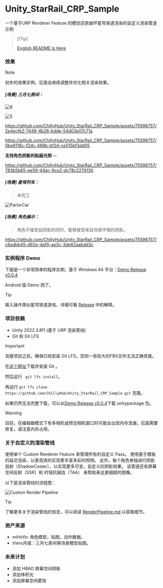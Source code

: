 # Unity_StarRail_CRP_Sample

一个基于URP Renderer Feature 的模仿还原崩坏星穹铁道渲染的自定义渲染管道示例



>  [!Tip]
>
> [English README Is Here](./README.md)



### 效果

> [!NOTE] 
>
> 初步的效果实例。后面会继续调整并优化相关渲染效果。

##### [场景] 三月七房间：

![6](./Documents~/README.assets/6.png)

![5](./Documents~/README.assets/5.png)

https://github.com/ChillyHub/Unity_StarRail_CRP_Sample/assets/75598757/2e4ecfe2-7448-4b26-bdde-54d03e07c71a

https://github.com/ChillyHub/Unity_StarRail_CRP_Sample/assets/75598757/0be8118c-f2dc-488b-bf2d-ce515bf3dd05

**支持角色阴影的贴画光照 --**

https://github.com/ChillyHub/Unity_StarRail_CRP_Sample/assets/75598757/783b5b65-ee59-44ac-9ce2-dc78c2274130

##### [场景] 星穹列车：

> 未完工

![ParlorCar](./Documents~/README.assets/ParlorCar.png)

##### [场景] 角色展示：

> 角色不接受自阴影的同时，能够接受来自场景环境的阴影。

https://github.com/ChillyHub/Unity_StarRail_CRP_Sample/assets/75598757/c6adbb45-d92e-4af0-ae3c-3de62aabdd3c


### 实例程序 Demo

下面是一个非常简单的程序实例，基于 Windows 64 平台：[Demo Release v0.0.4](https://github.com/ChillyHub/Unity_StarRail_CRP_Sample/releases/tag/v0.0.4)

Android 版 Demo 鸽了。

> [!Tip]
>
> 输入操作类似星穹铁道游戏，详细可看 [Release](./Documents~/Release_CN.md) 中的解释。

### 项目依赖

- Unity 2022.3.8f1 (基于 URP 渲染管线)
- Git 和 Git LFS

> [!IMPORTANT]
>
> 克隆项目之前，确保已经安装 Git LFS。否则一些较大的FBX文件无法正确克隆。
>
> 在[这个网址](https://git-scm.com/downloads)下载并安装 Git 。
>
> 然后运行    `` git lfs install``。
>
> 再运行  ``git lfs clone https://github.com/ChillyHub/Unity_StarRail_CRP_Sample.git`` 克隆。
>
> 如果仍然无法完整下载，可以从[Demo Release v0.0.4](https://github.com/ChillyHub/Unity_StarRail_CRP_Sample/releases/tag/v0.0.4)下载 unitypackage 包。

> [!WARNING]
>
> 目前，在编辑器模式下有多相机或预览相机窗口时可能会出现内存泄漏，后面需要修复。请注意内存占用。



### 关于自定义的渲染管线

使用单个 Custom Renderer Feature 来管理所有的自定义 Pass。 使用基于模板的延迟渲染，以更高效的实现更丰富多彩的照明。 此外，每个角色单独进行阴影投射（ShadowCaster），以实现更多可变，自定义的阴影效果。 该管道还有屏幕空间反射（SSR）和 时域抗锯齿（TAA） 来帮助表达更细腻的图像。

以下是渲染管线的流程图：

![Custom Render Pipeline](./Documents~/README.assets/CustomRenderPipeline.png)

> [!TIP]
>
> 了解更多关于渲染管线的信息，可以阅读 [RenderPipeline.md](./Documents~/RenderPipeline.md) 以获取细节。



### 资产来源

- miHoYo: 角色模型，贴图，动作数据。
- Viero月城：三月七房间等场景模型贴图。



### 未来计划

- 添加 HBAO 屏幕空间阴影
- 添加体积光
- 添加屏幕空间雾效
